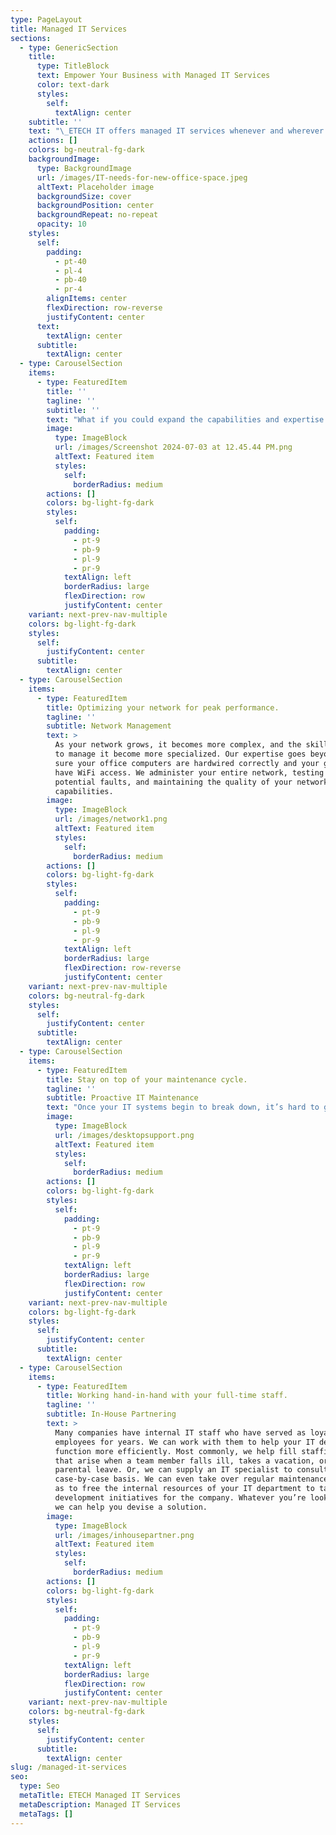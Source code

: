```yaml
---
type: PageLayout
title: Managed IT Services
sections:
  - type: GenericSection
    title:
      type: TitleBlock
      text: Empower Your Business with Managed IT Services
      color: text-dark
      styles:
        self:
          textAlign: center
    subtitle: ''
    text: "\_ETECH IT offers managed IT services whenever and wherever you need it.\n"
    actions: []
    colors: bg-neutral-fg-dark
    backgroundImage:
      type: BackgroundImage
      url: /images/IT-needs-for-new-office-space.jpeg
      altText: Placeholder image
      backgroundSize: cover
      backgroundPosition: center
      backgroundRepeat: no-repeat
      opacity: 10
    styles:
      self:
        padding:
          - pt-40
          - pl-4
          - pb-40
          - pr-4
        alignItems: center
        flexDirection: row-reverse
        justifyContent: center
      text:
        textAlign: center
      subtitle:
        textAlign: center
  - type: CarouselSection
    items:
      - type: FeaturedItem
        title: ''
        tagline: ''
        subtitle: ''
        text: "What if you could expand the capabilities and expertise of your IT department without having to hire more staff? That’s what we’re here to do. An in-house IT department requires a lot of overhead, and even companies that benefit from full-time staff still find it necessary to look elsewhere for specialized skills.\n\nThat’s where we come in.\_**Using our managed IT services**\_brings you access to a range of skill sets, from those who can consult on the best wiring for you next IT project to those with compliance expertise in your area of business.With us handling your IT, you’ll have one less thing to worry about.\n"
        image:
          type: ImageBlock
          url: /images/Screenshot 2024-07-03 at 12.45.44 PM.png
          altText: Featured item
          styles:
            self:
              borderRadius: medium
        actions: []
        colors: bg-light-fg-dark
        styles:
          self:
            padding:
              - pt-9
              - pb-9
              - pl-9
              - pr-9
            textAlign: left
            borderRadius: large
            flexDirection: row
            justifyContent: center
    variant: next-prev-nav-multiple
    colors: bg-light-fg-dark
    styles:
      self:
        justifyContent: center
      subtitle:
        textAlign: center
  - type: CarouselSection
    items:
      - type: FeaturedItem
        title: Optimizing your network for peak performance.
        tagline: ''
        subtitle: Network Management
        text: >
          As your network grows, it becomes more complex, and the skills needed
          to manage it become more specialized. Our expertise goes beyond making
          sure your office computers are hardwired correctly and your guests
          have WiFi access. We administer your entire network, testing for
          potential faults, and maintaining the quality of your network
          capabilities.
        image:
          type: ImageBlock
          url: /images/network1.png
          altText: Featured item
          styles:
            self:
              borderRadius: medium
        actions: []
        colors: bg-light-fg-dark
        styles:
          self:
            padding:
              - pt-9
              - pb-9
              - pl-9
              - pr-9
            textAlign: left
            borderRadius: large
            flexDirection: row-reverse
            justifyContent: center
    variant: next-prev-nav-multiple
    colors: bg-neutral-fg-dark
    styles:
      self:
        justifyContent: center
      subtitle:
        textAlign: center
  - type: CarouselSection
    items:
      - type: FeaturedItem
        title: Stay on top of your maintenance cycle.
        tagline: ''
        subtitle: Proactive IT Maintenance
        text: "Once your IT systems begin to break down, it’s hard to get ahead. All your budget goes to repairing and replacing old systems, patching problems as they emerge, and facing new crises caused by an unexpected data loss or unplanned downtime. By following a\_[proactive maintenance schedule](https://etechitservice.com/it-on-demand/), we help keep your systems running smoothly, so you not only mitigate the risk of an IT failure, but are in a position to take advantage of new opportunities as they arise.\n"
        image:
          type: ImageBlock
          url: /images/desktopsupport.png
          altText: Featured item
          styles:
            self:
              borderRadius: medium
        actions: []
        colors: bg-light-fg-dark
        styles:
          self:
            padding:
              - pt-9
              - pb-9
              - pl-9
              - pr-9
            textAlign: left
            borderRadius: large
            flexDirection: row
            justifyContent: center
    variant: next-prev-nav-multiple
    colors: bg-light-fg-dark
    styles:
      self:
        justifyContent: center
      subtitle:
        textAlign: center
  - type: CarouselSection
    items:
      - type: FeaturedItem
        title: Working hand-in-hand with your full-time staff.
        tagline: ''
        subtitle: In-House Partnering
        text: >
          Many companies have internal IT staff who have served as loyal
          employees for years. We can work with them to help your IT department
          function more efficiently. Most commonly, we help fill staffing voids
          that arise when a team member falls ill, takes a vacation, or goes on
          parental leave. Or, we can supply an IT specialist to consult on a
          case-by-case basis. We can even take over regular maintenance work so
          as to free the internal resources of your IT department to tackle new
          development initiatives for the company. Whatever you’re looking for,
          we can help you devise a solution.
        image:
          type: ImageBlock
          url: /images/inhousepartner.png
          altText: Featured item
          styles:
            self:
              borderRadius: medium
        actions: []
        colors: bg-light-fg-dark
        styles:
          self:
            padding:
              - pt-9
              - pb-9
              - pl-9
              - pr-9
            textAlign: left
            borderRadius: large
            flexDirection: row
            justifyContent: center
    variant: next-prev-nav-multiple
    colors: bg-neutral-fg-dark
    styles:
      self:
        justifyContent: center
      subtitle:
        textAlign: center
slug: /managed-it-services
seo:
  type: Seo
  metaTitle: ETECH Managed IT Services
  metaDescription: Managed IT Services
  metaTags: []
---
```

